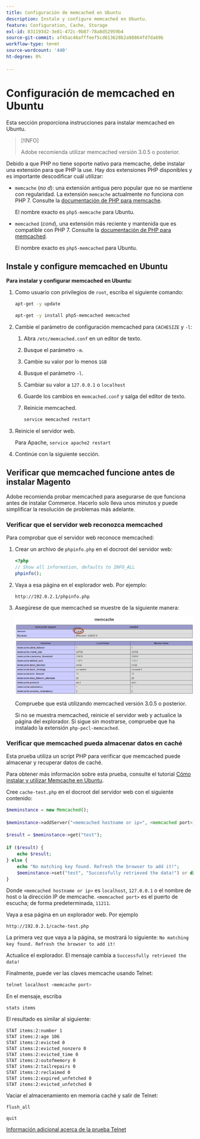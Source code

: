 ```yaml
---
title: Configuración de memcached en Ubuntu
description: Instale y configure memcached en Ubuntu.
feature: Configuration, Cache, Storage
exl-id: 831193d2-3e81-472c-9b87-78a8d52959b4
source-git-commit: af45ac46afffeef5cd613628b2a98864fd7da69b
workflow-type: tm+mt
source-wordcount: '440'
ht-degree: 0%

---
```


# Configuración de memcached en Ubuntu

Esta sección proporciona instrucciones para instalar memcached en Ubuntu.

>[!INFO]
>
>Adobe recomienda utilizar memcached versión 3.0.5 o posterior.

Debido a que PHP no tiene soporte nativo para memcache, debe instalar una extensión para que PHP la use. Hay dos extensiones PHP disponibles y es importante descodificar cuál utilizar:

- `memcache` (_no d_): una extensión antigua pero popular que no se mantiene con regularidad.
La extensión `memcache` actualmente _no_ funciona con PHP 7. Consulte la [documentación de PHP para memcache](https://www.php.net/manual/en/book.memcache.php).

  El nombre exacto es `php5-memcache` para Ubuntu.

- `memcached` (_con`d`_), una extensión más reciente y mantenida que es compatible con PHP 7. Consulte la [documentación de PHP para memcached](https://www.php.net/manual/en/book.memcached.php).

  El nombre exacto es `php5-memcached` para Ubuntu.

## Instale y configure memcached en Ubuntu

**Para instalar y configurar memcached en Ubuntu**:

1. Como usuario con privilegios de `root`, escriba el siguiente comando:

   ```bash
   apt-get -y update
   ```

   ```bash
   apt-get -y install php5-memcached memcached
   ```

1. Cambie el parámetro de configuración memcached para `CACHESIZE` y `-l`:

   1. Abra `/etc/memcached.conf` en un editor de texto.
   1. Busque el parámetro `-m`.
   1. Cambie su valor por lo menos `1GB`
   1. Busque el parámetro `-l`.
   1. Cambiar su valor a `127.0.0.1` o `localhost`
   1. Guarde los cambios en `memcached.conf` y salga del editor de texto.
   1. Reinicie memcached.

      ```bash
      service memcached restart
      ```

1. Reinicie el servidor web.

   Para Apache, `service apache2 restart`

1. Continúe con la siguiente sección.

## Verificar que memcached funcione antes de instalar Magento

Adobe recomienda probar memcached para asegurarse de que funciona antes de instalar Commerce. Hacerlo solo lleva unos minutos y puede simplificar la resolución de problemas más adelante.

### Verificar que el servidor web reconozca memcached

Para comprobar que el servidor web reconoce memcached:

1. Crear un archivo de `phpinfo.php` en el docroot del servidor web:

   ```php
   <?php
   // Show all information, defaults to INFO_ALL
   phpinfo();
   ```

1. Vaya a esa página en el explorador web. Por ejemplo:

   ```http
   http://192.0.2.1/phpinfo.php
   ```

1. Asegúrese de que memcached se muestre de la siguiente manera:

   ![Confirmar que el servidor web reconoce memcached](../../assets/configuration/memcache.png)

   Compruebe que está utilizando memcached versión 3.0.5 o posterior.

   Si no se muestra memcached, reinicie el servidor web y actualice la página del explorador. Si sigue sin mostrarse, compruebe que ha instalado la extensión `php-pecl-memcached`.

### Verificar que memcached pueda almacenar datos en caché

Esta prueba utiliza un script PHP para verificar que memcached puede almacenar y recuperar datos de caché.

Para obtener más información sobre esta prueba, consulte el tutorial [Cómo instalar y utilizar Memcache en Ubuntu](https://www.digitalocean.com/community/tutorials/how-to-install-and-use-memcache-on-ubuntu-14-04).

Cree `cache-test.php` en el docroot del servidor web con el siguiente contenido:

```php
$meminstance = new Memcached();

$meminstance->addServer("<memcached hostname or ip>", <memcached port>);

$result = $meminstance->get("test");

if ($result) {
    echo $result;
} else {
    echo "No matching key found. Refresh the browser to add it!";
    $meminstance->set("test", "Successfully retrieved the data!") or die("Could not save anything to memcached...");
}
```

Donde `<memcached hostname or ip>` es `localhost`, `127.0.0.1` o el nombre de host o la dirección IP de memcache. `<memcached port>` es el puerto de escucha; de forma predeterminada, `11211`.

Vaya a esa página en un explorador web. Por ejemplo

```http
http://192.0.2.1/cache-test.php
```

La primera vez que vaya a la página, se mostrará lo siguiente: `No matching key found. Refresh the browser to add it!`

Actualice el explorador. El mensaje cambia a `Successfully retrieved the data!`

Finalmente, puede ver las claves memcache usando Telnet:

```bash
telnet localhost <memcache port>
```

En el mensaje, escriba

```shell
stats items
```

El resultado es similar al siguiente:

```terminal
STAT items:2:number 1
STAT items:2:age 106
STAT items:2:evicted 0
STAT items:2:evicted_nonzero 0
STAT items:2:evicted_time 0
STAT items:2:outofmemory 0
STAT items:2:tailrepairs 0
STAT items:2:reclaimed 0
STAT items:2:expired_unfetched 0
STAT items:2:evicted_unfetched 0
```

Vaciar el almacenamiento en memoria caché y salir de Telnet:

```shell
flush_all
```

```shell
quit
```

[Información adicional acerca de la prueba Telnet](https://darkcoding.net/software/memcached-list-all-keys/)
